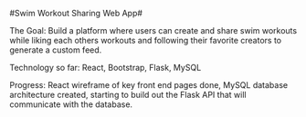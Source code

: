 #Swim Workout Sharing Web App#

The Goal: Build a platform where users can create and share swim workouts while liking each others workouts and following their favorite creators to generate a custom feed.

Technology so far: React, Bootstrap, Flask, MySQL

Progress: React wireframe of key front end pages done, MySQL database architecture created, starting to build out the Flask API that will communicate with the database.
